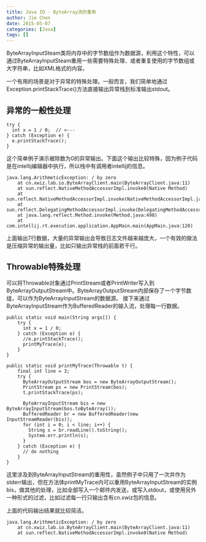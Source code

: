 ```yaml
---
title: Java IO - ByteArray流的重用
author: Jie Chen
date: 2015-05-07
categories: [Java]
tags: []
---
```


ByteArrayInputSteam类将内存中的字节数组作为数据源，利用这个特性，可以通过ByteArrayInputSteam重用一些需要特殊处理、或者重复使用的字节数组或大字符串，比如XML格式的内容。

一个有用的场景是对于异常的特殊处理。一般而言，我们简单地通过 Exception.printStackTrace()方法直接输出异常栈到标准输出stdout。
	
## 异常的一般性处理

    try {
      int x = 1 / 0;  // <--- 
    } catch (Exception e) {
      e.printStackTrace();
    }
	
这个简单例子演示被除数为0的异常输出。下面这个输出比较特殊，因为例子代码是在intellij编辑器中执行，所以栈中有调用者intellij的信息。

	java.lang.ArithmeticException: / by zero
		at cn.xwiz.lab.io.ByteArrayClient.main(ByteArrayClient.java:11)
		at sun.reflect.NativeMethodAccessorImpl.invoke0(Native Method)
		at sun.reflect.NativeMethodAccessorImpl.invoke(NativeMethodAccessorImpl.java:62)
		at sun.reflect.DelegatingMethodAccessorImpl.invoke(DelegatingMethodAccessorImpl.java:43)
		at java.lang.reflect.Method.invoke(Method.java:498)
		at com.intellij.rt.execution.application.AppMain.main(AppMain.java:120)
	
上面输出7行数据，大量的异常输出会导致日志文件越来越庞大，一个有效的做法是压缩异常的输出量，比如只输出异常栈的前面若干行。

## Throwable特殊处理

可以将Throwable对象通过PrintStream或者PrintWriter写入到ByteArrayOutputStream中。ByteArrayOutputStream内部保存了一个字节数组，可以作为ByteArrayInputStream的数据源。 接下来通过ByteArrayInputStream作为BufferedReader的输入流，处理每一行数据。


	public static void main(String args[]) {
		try {
		  int x = 1 / 0;
		} catch (Exception e) {
		  //e.printStackTrace();
		  printMyTrace(e);
		}
	}

	public static void printMyTrace(Throwable t) {
		final int line = 3;
		try {
		  ByteArrayOutputStream bos = new ByteArrayOutputStream();
		  PrintStream ps = new PrintStream(bos);
		  t.printStackTrace(ps);

		  ByteArrayInputStream bis = new ByteArrayInputStream(bos.toByteArray());
		  BufferedReader br = new BufferedReader(new InputStreamReader(bis));
		  for (int i = 0; i < line; i++) {
			String s = br.readLine().toString();
			System.err.println(s);
		  }
		} catch (Exception e) {
		  // do nothing
		}
	}

这里涉及到ByteArrayInputStream的重用性，虽然例子中只用了一次并作为stderr输出，但在方法体printMyTrace内可以重用ByteArrayInputStream的实例bis，做其他的处理，比如全部写入一个邮件内发送，或写入stdout，或使用另外一种形式的过滤，比如过滤每一行只输出含有cn.xwiz包的信息。

上面的代码输出结果就比较简洁。

	java.lang.ArithmeticException: / by zero
		at cn.xwiz.lab.io.ByteArrayClient.main(ByteArrayClient.java:11)
		at sun.reflect.NativeMethodAccessorImpl.invoke0(Native Method)

